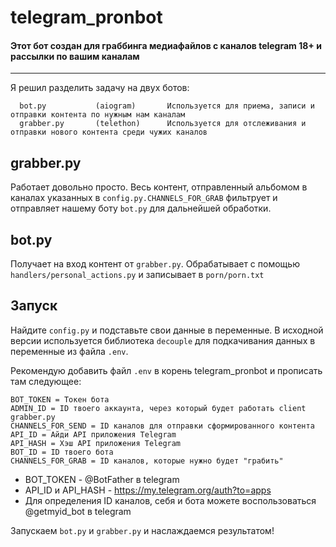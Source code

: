 # telegram_pronbot

#### Этот бот создан для граббинга медиафайлов с каналов telegram 18+ и рассылки по вашим каналам


------------

Я решил разделить задачу на двух ботов:

      bot.py           (aiogram)       Используется для приема, записи и отправки контента по нужным нам каналам
      grabber.py       (telethon)      Используется для отслеживания и отправки нового контента среди чужих каналов
      
grabber.py
------------
Работает довольно просто. Весь контент, отправленный альбомом в каналах указанных в `config.py.CHANNELS_FOR_GRAB` фильтрует и отправляет нашему боту `bot.py` для дальнейшей обработки.

bot.py
------------
Получает на вход контент от `grabber.py`. Обрабатывает с помощью `handlers/personal_actions.py` и записывает в `porn/porn.txt`

Запуск
------------
Найдите `config.py` и подставьте свои данные в переменные. В исходной версии используется библиотека `decouple` для подкачивания данных в переменные из файла `.env`.  
  
Рекомендую добавить файл `.env` в корень telegram_pronbot и прописать там следующее:
```
BOT_TOKEN = Токен бота
ADMIN_ID = ID твоего аккаунта, через который будет работать client grabber.py
CHANNELS_FOR_SEND = ID каналов для отправки сформированного контента
API_ID = Айди API приложения Telegram
API_HASH = Хэш API приложения Telegram 
BOT_ID = ID твоего бота
CHANNELS_FOR_GRAB = ID каналов, которые нужно будет "грабить"
```
- BOT_TOKEN - @BotFather в telegram  
- API_ID и API_HASH - https://my.telegram.org/auth?to=apps  
- Для определения ID каналов, себя и бота можете воспользоваться @getmyid_bot в telegram  
  
Запускаем `bot.py` и `grabber.py` и наслаждаемся результатом!

